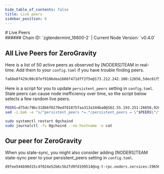 ```yaml
---
hide_table_of_contents: false
title: Live peers
sidebar_position: 6
---
```


<div class="h1-with-icon icon-og">
# Live Peers
</div>
###### Chain ID: `zgtendermint_16600-2` | Current Node Version: `v0.4.0`

## All Live Peers for ZeroGravity
Here is a list of 50 active peers as observed by [NODERS]TEAM in real-time. Add them to your `config.toml` if you have trouble finding peers.

```bash
fa68e8f429c00c87ef9106dea1666f471dff2f5e@173.212.242.100:12656,5dec61f5686e5be6ce5890877a3f9cfa789945c7@65.109.115.15:56656,1f18d80cf2fe9f8cd905d1d38f1b033f0275ca17@207.244.248.148:26656,c4e7cee9845fe2a1fd43ea5fa5d30e078cee583c@94.130.66.185:27656,779acfc7fc7d45865c1f2652e8bd329e29f36b9f@135.181.57.240:26656,1544e26fd3c37f4c8b034ca68050ebbee347674f@158.220.97.190:12656,49f94a3bad9212014abdc2bc976147ecc871bebc@195.201.175.107:41656,6061b890c2fc32752da693fe2d383f6352b41b62@148.251.237.182:26656,f002919ec274c15149674fa88c0df6cbe3918d37@65.108.125.39:26656,68e0603ce10ddb646e7bb1032fc334f6ae14e07f@65.108.130.39:26656,85eec3750270e50ea73c46b1caa72e7110fa7b1b@156.67.81.129:12656,69b9c84c57da864ccfec9f0e958475bee8770464@65.109.83.40:28356,8507bc178aa98a9e793724b04a59522e26122a9c@135.181.209.145:12656,a3034d5a1e0cdcdd7082889aacff3a794469fba4@15.235.115.64:26656,34e6919e23c1486c515e0f4752c7211f59b527b4@158.220.106.124:12656,4831925b70074e630a896156adfb37779f04eceb@65.109.30.35:56656,e22b97cfbfc66628524bb8c00335a1b67b3c9957@78.47.75.53:26656,eca55b76482c8ab1e169d4c9142c7d8618a7a460@37.60.241.233:12656,3405cdfd4c366222acaf2083cf9d5a4abc82a110@5.9.147.22:26156,fa57ebb825853acf6d7699e87164f7ca49b3d7f7@173.249.14.176:12656,acc129f445faa82287841f6151bb89bef00ca758@109.199.112.217:12656,78083fc2c1f98e849ff2969467b82ca154979cdd@135.181.231.88:26656,5bf8ed85f16f05bc716dd94c95b1e84db428ab6d@109.205.180.66:12656,04435713a6887cdbfed0450b76690aa6e05577d2@213.199.38.245:12656,81a162f830785e5435ee273f513626df59bc0065@62.169.20.203:26656,77813e9083735eef59dfa30cf04b5f4feec898b5@103.219.168.183:10356,63cec9a05aec44dbcba334a7899f56ee24e7f02b@184.174.37.90:26656,140fe395b2224954d0262e044554048bd7de0fe9@84.46.253.225:26656,19adf6c8372c9d7b7526515b460803070637cef7@161.97.167.50:12656,9d5ff728cf87238fecac253dc579c919bd3141b2@95.217.236.176:26656,d75dc79bc318b6f0270edf01875faa313a344ba0@162.55.193.251:26656,945b1347f8db6c4d2a63cbd53ace733dd7711372@156.67.81.112:12656,edf498fc9eb6642f64a1cfbc1e5be110439ab0f9@86.48.7.249:26656,86a3da485e11fa72c5d01022dec648040500300d@185.252.234.159:26656,aaab0d967e4868e6f8dc685c39f4a2730af5fc6b@157.173.99.224:12656,91ff30ec437b85c41e9be29a4c4d8ca71fc90d92@185.70.190.197:26656,bab549b7a82e23faad52e9b229691e870cab61e9@84.247.164.124:12656,97437f81ff3a5250d5d256b3262b197d03ab0460@161.97.98.237:12656,18cdf45fcaca770defd4d380320266b1076956bd@159.69.65.184:47656,932d2608606a4b6628818be7968bcc3552f70b5e@62.84.191.7:26656,971d9faefba3f8f1f4c05a7a499b95543824852d@161.97.134.68:26656,305a6008e8d1a27ffeefca9f1d1380db837e2173@62.171.156.210:12656,57e951e3a6894ce5f56f3889c9d89fbeaf503fe4@37.27.112.131:33556,8646737bdb180622d3479bcf05637453beb8fe60@158.220.106.117:12656,686eeb1b697c81bfa557958cd1c8a25f134407d5@207.180.202.253:12656,1d5dfa04a7b1ed4428333249a9a93b3efc881c61@185.192.97.115:12656,928f42a91548484f35a5c98aa9dcb25fb1790a70@65.21.46.201:26656,dd9e398d7b142126eaffe5c2d9779ea243440c22@45.10.161.104:12656,bf87ccf585d6b9cc6853962dc7b6f7ccd16d90d2@89.117.60.209:26656,bba63c18910173c262472c58de8e67f624fa286b@156.67.81.80:12656
```

Here is a script for you to update `persistent_peers` setting in `config.toml`. Stale peers can cause node inefficiency over time, so the script below selects a few random live peers.

```bash
PEERS=d75dc79bc318b6f0270edf01875faa313a344ba0@162.55.193.251:26656,928f42a91548484f35a5c98aa9dcb25fb1790a70@65.21.46.201:26656,78083fc2c1f98e849ff2969467b82ca154979cdd@135.181.231.88:26656,edf498fc9eb6642f64a1cfbc1e5be110439ab0f9@86.48.7.249:26656,fa68e8f429c00c87ef9106dea1666f471dff2f5e@173.212.242.100:12656
sed -i.bak -e "s/^persistent_peers *=.*/persistent_peers = \"$PEERS\"/" ~/.0gchain/config/config.toml

sudo systemctl restart 0gchaind
sudo journalctl -fu 0gchaind --no-hostname -o cat
```

## Our peer for ZeroGravity
When you state-sync, you might also consider adding [NODERS]TEAM state-sync peer to your persistent_peers setting in `config.toml`.

```bash
d9fee544b90d15c4f024e52b6c5b2fd9fd199514@og-t-rpc.noders.services:29656
```